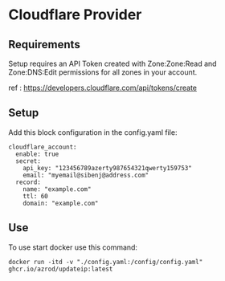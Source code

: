 # Cloudflare Provider

## Requirements
Setup requires an API Token created with Zone:Zone:Read and Zone:DNS:Edit permissions for all zones in your account.

ref : https://developers.cloudflare.com/api/tokens/create

## Setup 
Add this block configuration in the config.yaml file:

```
cloudflare_account:
  enable: true
  secret:
    api_key: "123456789azerty987654321qwerty159753"
    email: "myemail@sibenj@address.com"
  record:
    name: "example.com"
    ttl: 60
    domain: "example.com"
```

## Use

To use start docker use this command:

```
docker run -itd -v "./config.yaml:/config/config.yaml" ghcr.io/azrod/updateip:latest
```

